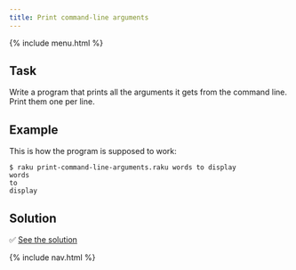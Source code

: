 ```yaml
---
title: Print command-line arguments
---
```


{% include menu.html %}

## Task

Write a program that prints all the arguments it gets from the command line. Print them one per line.

## Example

This is how the program is supposed to work:

```console
$ raku print-command-line-arguments.raku words to display
words
to
display
```

## Solution

✅ [See the solution](solution)

{% include nav.html %}
